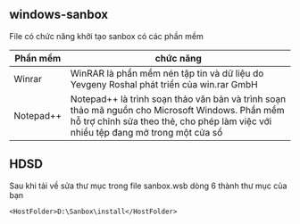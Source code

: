 ## windows-sanbox

File có chức năng khởi tạo sanbox có các phần mềm

| Phần mềm  | chức năng  |
|-----------|------------|
| Winrar    |  WinRAR là phần mềm nén tập tin và dữ liệu do Yevgeny Roshal phát triển của win.rar GmbH |
| Notepad++  | Notepad++ là trình soạn thảo văn bản và trình soạn thảo mã nguồn cho Microsoft Windows. Phần mềm hỗ trợ chỉnh sửa theo thẻ, cho phép làm việc với nhiều tệp đang mở trong một cửa sổ|

## HDSD

Sau khi tải về sửa thư mục trong file sanbox.wsb dòng 6 thành thư mục của bạn

```<HostFolder>D:\Sanbox\install</HostFolder>```